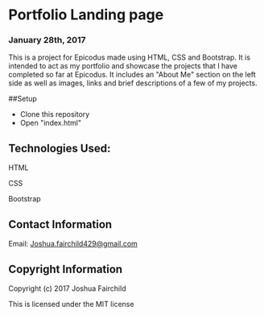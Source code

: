 # Portfolio Landing page

### January 28th, 2017

This is a project for Epicodus made using HTML, CSS and Bootstrap. It is intended to act as my portfolio and showcase the projects that I have completed so far at Epicodus. It includes an "About Me" section on the left side as well as images, links and brief descriptions of a few of my projects.

##Setup

* Clone this repository
* Open "index.html"

## Technologies Used:

HTML

CSS

Bootstrap

## Contact Information

Email: Joshua.fairchild429@gmail.com 

## Copyright Information

Copyright (c) 2017 Joshua Fairchild

This is licensed under the MIT license
